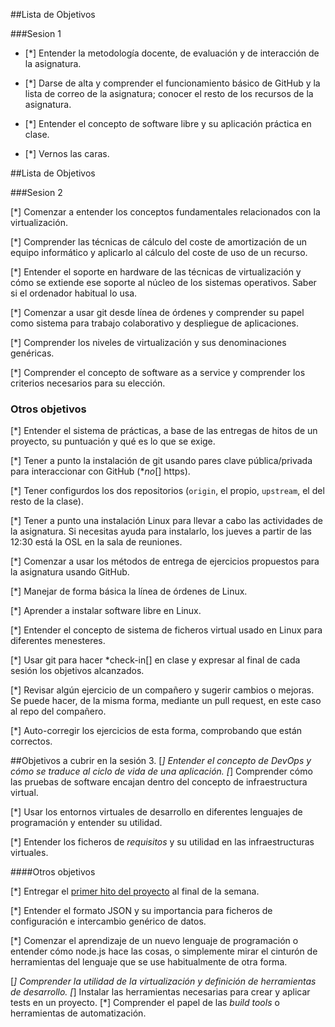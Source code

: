 ##Lista de Objetivos

###Sesion 1

 - [*] Entender la metodología docente, de evaluación y de interacción de la asignatura.

 - [*] Darse de alta y comprender el funcionamiento básico de GitHub y la lista de correo de la asignatura; conocer el resto de los recursos de la asignatura. 

 - [*] Entender el concepto de software libre y su aplicación práctica en clase. 

 - [*] Vernos las caras.

##Lista de Objetivos

###Sesion 2

[*] Comenzar a entender los conceptos fundamentales relacionados con la virtualización.

[*] Comprender las técnicas de cálculo del coste de amortización de un equipo informático y aplicarlo al cálculo del coste de uso de un recurso.

[*] Entender el soporte en hardware de las técnicas de virtualización y cómo se extiende ese soporte al núcleo de los sistemas operativos. Saber si el ordenador habitual lo usa.

[*] Comenzar a usar git desde línea de órdenes y comprender su papel como sistema para trabajo colaborativo y despliegue de aplicaciones.

[*] Comprender los niveles de virtualización y sus denominaciones genéricas.

[*] Comprender el concepto de software as a service y comprender los criterios necesarios para su elección.

### Otros objetivos

[*] Entender el sistema de prácticas, a base de las entregas de hitos de un proyecto, su puntuación y qué es lo que se exige. 

[*] Tener a punto la instalación de git usando pares clave pública/privada para interaccionar con GitHub (**no*[] https).

[*] Tener configurdos los dos repositorios (`origin`, el propio, `upstream`, el del resto de la clase). 

[*] Tener a punto una instalación Linux para llevar a cabo las actividades de la asignatura. Si necesitas ayuda para instalarlo, los jueves a partir de las 12:30 está la OSL en la sala de reuniones.

[*] Comenzar a usar los métodos de entrega de ejercicios propuestos para la asignatura usando GitHub.
 
[*] Manejar de forma básica la línea de órdenes de Linux.

[*] Aprender a instalar software libre en Linux.

[*] Entender el concepto de sistema de ficheros virtual usado en Linux para diferentes menesteres.

[*] Usar git para hacer *check-in[] en clase y expresar al final de cada sesión los objetivos alcanzados.

[*] Revisar algún ejercicio de un compañero y sugerir cambios o mejoras. Se puede hacer, de la misma forma, mediante un pull request, en este caso al repo del compañero.

[*] Auto-corregir los ejercicios de esta forma, comprobando que están correctos.

##Objetivos a cubrir en la sesión 3.
[*] Entender el concepto de DevOps y cómo se traduce al ciclo de vida de una aplicación.
[*] Comprender cómo las pruebas de software encajan dentro del concepto de infraestructura virtual.

[*] Usar los entornos virtuales de desarrollo en diferentes lenguajes de programación y entender su utilidad.

[*] Entender los ficheros de *requisitos* y su utilidad en las infraestructuras virtuales. 

####Otros objetivos

[*] Entregar el [primer hito del proyecto](http://jj.github.io/IV/documentos/practicas/1.Infraestructura) al final de la semana.

[*] Entender el formato JSON y su importancia para ficheros de configuración e intercambio genérico de datos. 

[*] Comenzar el aprendizaje de un nuevo lenguaje de programación o entender cómo node.js hace las cosas, o simplemente mirar el cinturón de herramientas del lenguaje que se use habitualmente de otra forma.

[*] Comprender la utilidad de la virtualización y definición de herramientas de desarrollo.
[*] Instalar las herramientas necesarias para crear y aplicar tests en un proyecto.
[*] Comprender el papel de las *build tools* o herramientas de automatización. 
